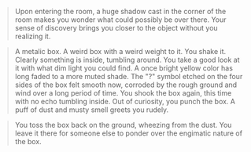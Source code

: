 >Upon entering the room, a huge shadow cast in the corner of the room makes you wonder what could
possibly be over there. Your sense of discovery brings you closer to the object without you realizing
it.

>A metalic box. A weird box with a weird weight to it. You shake it. Clearly something is inside,
tumbling around. You take a good look at it with what dim light you could find. A once bright yellow
color has long faded to a more muted shade. The "?" symbol etched on the four sides of the box felt
smooth now, corroded by the rough ground and wind over a long period of time. You shook the box again,
this time with no echo tumbling inside. Out of curiosity, you punch the box. A puff of dust and musty
smell greets you rudely.

>You toss the box back on the ground, wheezing from the dust. You leave it there for someone else to
ponder over the engimatic nature of the box.
